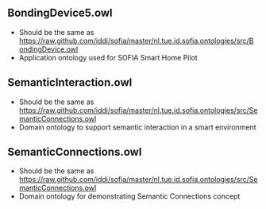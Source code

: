 BondingDevice5.owl
------------------
- Should be the same as https://raw.github.com/iddi/sofia/master/nl.tue.id.sofia.ontologies/src/BondingDevice.owl
- Application ontology used for SOFIA Smart Home Pilot

SemanticInteraction.owl
-----------------------
- Should be the same as https://raw.github.com/iddi/sofia/master/nl.tue.id.sofia.ontologies/src/SemanticConnections.owl
- Domain ontology to support semantic interaction in a smart environment

SemanticConnections.owl
-----------------------
- Should be the same as https://raw.github.com/iddi/sofia/master/nl.tue.id.sofia.ontologies/src/SemanticConnections.owl
- Domain ontology for demonstrating Semantic Connections concept

